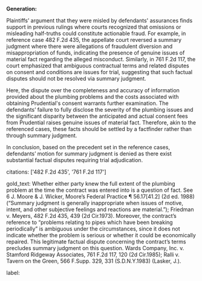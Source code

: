 **Generation:**

Plaintiffs’ argument that they were misled by defendants' assurances finds support in previous rulings where courts recognized that omissions or misleading half-truths could constitute actionable fraud. For example, in reference case 482 F.2d 435, the appellate court reversed a summary judgment where there were allegations of fraudulent diversion and misappropriation of funds, indicating the presence of genuine issues of material fact regarding the alleged misconduct. Similarly, in 761 F.2d 117, the court emphasized that ambiguous contractual terms and related disputes on consent and conditions are issues for trial, suggesting that such factual disputes should not be resolved via summary judgment.

Here, the dispute over the completeness and accuracy of information provided about the plumbing problems and the costs associated with obtaining Prudential's consent warrants further examination. The defendants’ failure to fully disclose the severity of the plumbing issues and the significant disparity between the anticipated and actual consent fees from Prudential raises genuine issues of material fact. Therefore, akin to the referenced cases, these facts should be settled by a factfinder rather than through summary judgment. 

In conclusion, based on the precedent set in the reference cases, defendants’ motion for summary judgment is denied as there exist substantial factual disputes requiring trial adjudication.

citations: ['482 F.2d 435', '761 F.2d 117']

gold_text: Whether either party knew the full extent of the plumbing problem at the time the contract was entered into is a question of fact. See 6 J. Moore & J. Wicker, Moore’s Federal Practice ¶ 56.17[41.2] (2d ed. 1988) (“Summary judgment is generally inappropriate when issues of motive, intent, and other subjective feelings and reactions are material.”); Friedman v. Meyers, 482 F.2d 435, 439 (2d Cir.1973). Moreover, the contract’s reference to “problems relating to pipes which have been breaking periodically” is ambiguous under the circumstances, since it does not indicate whether the problem is serious or whether it could be economically repaired. This legitimate factual dispute concerning the contract’s terms precludes summary judgment on this question. Wards Company, Inc. v. Stamford Ridgeway Associates, 761 F.2d 117, 120 (2d Cir.1985); Ralli v. Tavern on the Green, 566 F.Supp. 329, 331 (S.D.N.Y.1983) (Lasker, J.).

label: 